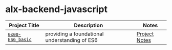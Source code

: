 # alx-backend-javascript

| Project Title   | Description                                   | Notes                                      |
|-----------------|-----------------------------------------------|--------------------------------------------|
| [`0x00-ES6_basic`](./0x00-ES6_basic)  | providing a foundational understanding of ES6 | [Project Notes](./0x00-ES6_basic/notes.md) |

